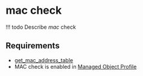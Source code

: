 # mac check

<!-- prettier-ignore -->
!!! todo
    Describe *mac* check

## Requirements

* [get_mac_address_table](../../../dev/scripts/get_mac_address_table.md)
* MAC check is enabled in [Managed Object Profile](../../../reference/concepts/managed-object-profile/index.md)

